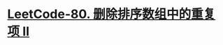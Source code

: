# [LeetCode-80. 删除排序数组中的重复项 II](https://leetcode.cn/problems/remove-duplicates-from-sorted-array-ii/)